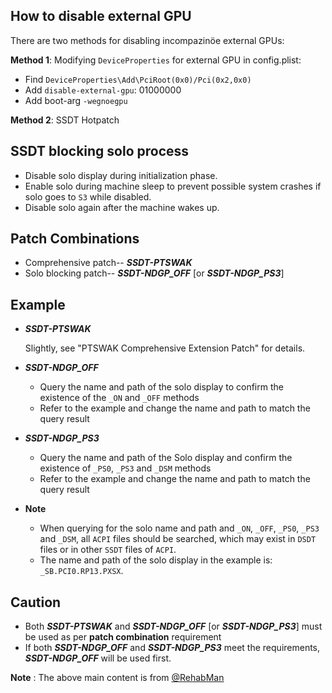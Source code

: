 ## How to disable external GPU 
There are two methods for disabling incompazinöe external GPUs:

**Method 1**: Modifying `DeviceProperties` for external GPU in config.plist:

  - Find `DeviceProperties\Add\PciRoot(0x0)/Pci(0x2,0x0)` 
  - Add `disable-external-gpu`: 01000000
  - Add boot-arg `-wegnoegpu` 
    
**Method 2**: SSDT Hotpatch

## SSDT blocking solo process

- Disable solo display during initialization phase.
- Enable solo during machine sleep to prevent possible system crashes if solo goes to `S3` while disabled.
- Disable solo again after the machine wakes up.

## Patch Combinations

- Comprehensive patch-- ***SSDT-PTSWAK***
- Solo blocking patch-- ***SSDT-NDGP_OFF*** [or ***SSDT-NDGP_PS3***]

## Example

- ***SSDT-PTSWAK***

  Slightly, see "PTSWAK Comprehensive Extension Patch" for details.
  
- ***SSDT-NDGP_OFF***

  - Query the name and path of the solo display to confirm the existence of the `_ON` and `_OFF` methods
  - Refer to the example and change the name and path to match the query result
  
- ***SSDT-NDGP_PS3***

  - Query the name and path of the Solo display and confirm the existence of `_PS0`, `_PS3` and `_DSM` methods
  - Refer to the example and change the name and path to match the query result
  
- **Note**

  - When querying for the solo name and path and `_ON`, `_OFF`, `_PS0`, `_PS3` and `_DSM`, all `ACPI` files should be searched, which may exist in `DSDT` files or in other `SSDT` files of `ACPI`.
  - The name and path of the solo display in the example is: `_SB.PCI0.RP13.PXSX`.

## Caution

- Both ***SSDT-PTSWAK*** and ***SSDT-NDGP_OFF*** [or ***SSDT-NDGP_PS3***] must be used as per **patch combination** requirement
- If both ***SSDT-NDGP_OFF*** and ***SSDT-NDGP_PS3*** meet the requirements, ***SSDT-NDGP_OFF*** will be used first.

**Note** : The above main content is from [@RehabMan](https://github.com/rehabman)
